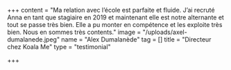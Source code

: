 +++
content = "Ma relation avec l’école est parfaite et fluide. J’ai recruté Anna en tant que stagiaire en 2019 et maintenant elle est notre alternante et tout se passe très bien. Elle a pu monter en compétence et les exploite très bien. Nous en sommes très contents."
image = "/uploads/axel-dumalanede.jpeg"
name = "Alex Dumalanède"
tag = []
title = "Directeur chez Koala Me"
type = "testimonial"

+++
